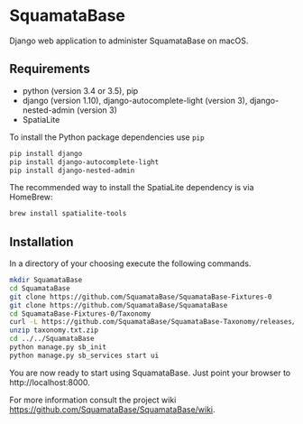 # SquamataBase

Django web application to administer SquamataBase on macOS.

## Requirements
+ python (version 3.4 or 3.5), pip
+ django (version 1.10), django-autocomplete-light (version 3), django-nested-admin (version 3)
+ SpatiaLite

To install the Python package dependencies use `pip`
```bash
pip install django
pip install django-autocomplete-light
pip install django-nested-admin
```

The recommended way to install the SpatiaLite dependency is via HomeBrew:
```bash
brew install spatialite-tools
```

## Installation
In a directory of your choosing execute the following commands.
```bash
mkdir SquamataBase
cd SquamataBase
git clone https://github.com/SquamataBase/SquamataBase-Fixtures-0
git clone https://github.com/SquamataBase/SquamataBase
cd SquamataBase-Fixtures-0/Taxonomy
curl -L https://github.com/SquamataBase/SquamataBase-Taxonomy/releases/download/v1/taxonomy.txt.zip > taxonomy.txt.zip
unzip taxonomy.txt.zip
cd ../../SquamataBase
python manage.py sb_init
python manage.py sb_services start ui
```
You are now ready to start using SquamataBase. Just point your browser to http://localhost:8000. 

For more information consult the project wiki https://github.com/SquamataBase/SquamataBase/wiki.

